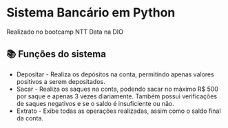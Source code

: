 # Sistema Bancário em Python

Realizado no bootcamp NTT Data na DIO

## 📚 Funções do sistema
- Depositar - Realiza os depósitos na conta, permitindo apenas valores positivos a serem depositados.
- Sacar - Realiza os saques na conta, podendo sacar no máximo R$ 500 por saque e apenas 3 vezes diariamente. Também possui verificações de saques negativos e se o saldo é insuficiente ou não.
- Extrato - Exibe todas as operações realizadas, assim como o saldo final da conta.